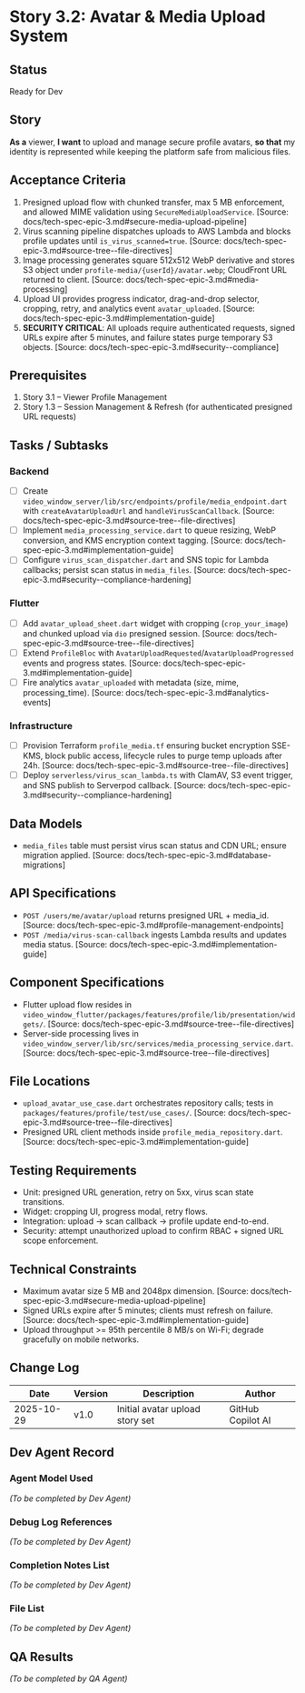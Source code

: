 # Story 3.2: Avatar & Media Upload System

## Status
Ready for Dev

## Story
**As a** viewer,
**I want** to upload and manage secure profile avatars,
**so that** my identity is represented while keeping the platform safe from malicious files.

## Acceptance Criteria
1. Presigned upload flow with chunked transfer, max 5 MB enforcement, and allowed MIME validation using `SecureMediaUploadService`. [Source: docs/tech-spec-epic-3.md#secure-media-upload-pipeline]
2. Virus scanning pipeline dispatches uploads to AWS Lambda and blocks profile updates until `is_virus_scanned=true`. [Source: docs/tech-spec-epic-3.md#source-tree--file-directives]
3. Image processing generates square 512x512 WebP derivative and stores S3 object under `profile-media/{userId}/avatar.webp`; CloudFront URL returned to client. [Source: docs/tech-spec-epic-3.md#media-processing]
4. Upload UI provides progress indicator, drag-and-drop selector, cropping, retry, and analytics event `avatar_uploaded`. [Source: docs/tech-spec-epic-3.md#implementation-guide]
5. **SECURITY CRITICAL**: All uploads require authenticated requests, signed URLs expire after 5 minutes, and failure states purge temporary S3 objects. [Source: docs/tech-spec-epic-3.md#security--compliance]

## Prerequisites
1. Story 3.1 – Viewer Profile Management
2. Story 1.3 – Session Management & Refresh (for authenticated presigned URL requests)

## Tasks / Subtasks

### Backend
- [ ] Create `video_window_server/lib/src/endpoints/profile/media_endpoint.dart` with `createAvatarUploadUrl` and `handleVirusScanCallback`. [Source: docs/tech-spec-epic-3.md#source-tree--file-directives]
- [ ] Implement `media_processing_service.dart` to queue resizing, WebP conversion, and KMS encryption context tagging. [Source: docs/tech-spec-epic-3.md#implementation-guide]
- [ ] Configure `virus_scan_dispatcher.dart` and SNS topic for Lambda callbacks; persist scan status in `media_files`. [Source: docs/tech-spec-epic-3.md#security--compliance-hardening]

### Flutter
- [ ] Add `avatar_upload_sheet.dart` widget with cropping (`crop_your_image`) and chunked upload via `dio` presigned session. [Source: docs/tech-spec-epic-3.md#source-tree--file-directives]
- [ ] Extend `ProfileBloc` with `AvatarUploadRequested`/`AvatarUploadProgressed` events and progress states. [Source: docs/tech-spec-epic-3.md#implementation-guide]
- [ ] Fire analytics `avatar_uploaded` with metadata (size, mime, processing_time). [Source: docs/tech-spec-epic-3.md#analytics-events]

### Infrastructure
- [ ] Provision Terraform `profile_media.tf` ensuring bucket encryption SSE-KMS, block public access, lifecycle rules to purge temp uploads after 24h. [Source: docs/tech-spec-epic-3.md#source-tree--file-directives]
- [ ] Deploy `serverless/virus_scan_lambda.ts` with ClamAV, S3 event trigger, and SNS publish to Serverpod callback. [Source: docs/tech-spec-epic-3.md#security--compliance-hardening]

## Data Models
- `media_files` table must persist virus scan status and CDN URL; ensure migration applied. [Source: docs/tech-spec-epic-3.md#database-migrations]

## API Specifications
- `POST /users/me/avatar/upload` returns presigned URL + media_id. [Source: docs/tech-spec-epic-3.md#profile-management-endpoints]
- `POST /media/virus-scan-callback` ingests Lambda results and updates media status. [Source: docs/tech-spec-epic-3.md#implementation-guide]

## Component Specifications
- Flutter upload flow resides in `video_window_flutter/packages/features/profile/lib/presentation/widgets/`. [Source: docs/tech-spec-epic-3.md#source-tree--file-directives]
- Server-side processing lives in `video_window_server/lib/src/services/media_processing_service.dart`. [Source: docs/tech-spec-epic-3.md#source-tree--file-directives]

## File Locations
- `upload_avatar_use_case.dart` orchestrates repository calls; tests in `packages/features/profile/test/use_cases/`. [Source: docs/tech-spec-epic-3.md#source-tree--file-directives]
- Presigned URL client methods inside `profile_media_repository.dart`. [Source: docs/tech-spec-epic-3.md#implementation-guide]

## Testing Requirements
- Unit: presigned URL generation, retry on 5xx, virus scan state transitions.
- Widget: cropping UI, progress modal, retry flows.
- Integration: upload → scan callback → profile update end-to-end.
- Security: attempt unauthorized upload to confirm RBAC + signed URL scope enforcement.

## Technical Constraints
- Maximum avatar size 5 MB and 2048px dimension. [Source: docs/tech-spec-epic-3.md#secure-media-upload-pipeline]
- Signed URLs expire after 5 minutes; clients must refresh on failure. [Source: docs/tech-spec-epic-3.md#implementation-guide]
- Upload throughput >= 95th percentile 8 MB/s on Wi-Fi; degrade gracefully on mobile networks.

## Change Log
| Date       | Version | Description                     | Author            |
| ---------- | ------- | ------------------------------- | ----------------- |
| 2025-10-29 | v1.0    | Initial avatar upload story set | GitHub Copilot AI |

## Dev Agent Record
### Agent Model Used
_(To be completed by Dev Agent)_

### Debug Log References
_(To be completed by Dev Agent)_

### Completion Notes List
_(To be completed by Dev Agent)_

### File List
_(To be completed by Dev Agent)_

## QA Results
_(To be completed by QA Agent)_
